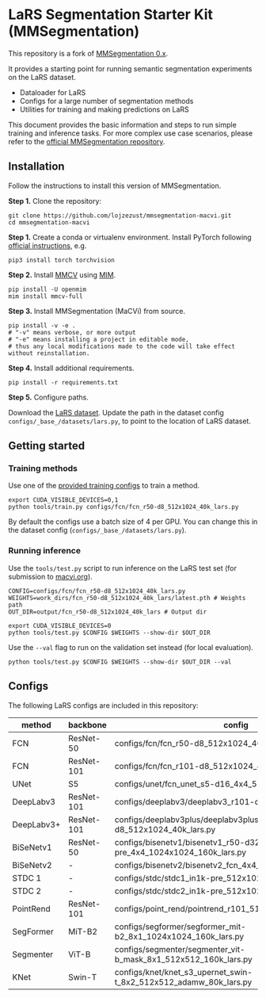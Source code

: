 # LaRS Segmentation Starter Kit (MMSegmentation)

This repository is a fork of [MMSegmentation 0.x](https://github.com/open-mmlab/mmsegmentation/tree/0.x).

It provides a starting point for running semantic segmentation experiments on the LaRS dataset.
- Dataloader for LaRS
- Configs for a large number of segmentation methods
- Utilities for training and making predictions on LaRS

This document provides the basic information and steps to run simple training and inference tasks. For more complex use case scenarios, please refer to the [official MMSegmentation repository](https://github.com/open-mmlab/mmsegmentation/tree/0.x).

## Installation

Follow the instructions to install this version of MMSegmentation.

**Step 1.** Clone the repository:
```shell
git clone https://github.com/lojzezust/mmsegmentation-macvi.git
cd mmsegmentation-macvi
```
**Step 1.** Create a conda or virtualenv environment. Install PyTorch following [official instructions](https://pytorch.org/get-started/locally/), e.g.

```shell
pip3 install torch torchvision
```

**Step 2.** Install [MMCV](https://github.com/open-mmlab/mmcv) using [MIM](https://github.com/open-mmlab/mim).

```shell
pip install -U openmim
mim install mmcv-full
```

**Step 3.** Install MMSegmentation (MaCVi) from source.

```shell
pip install -v -e .
# "-v" means verbose, or more output
# "-e" means installing a project in editable mode,
# thus any local modifications made to the code will take effect without reinstallation.
```

**Step 4.** Install additional requirements.

```shell
pip install -r requirements.txt
```

**Step 5.** Configure paths.

Download the [LaRS dataset](https://lojzezust.github.io/lars-dataset/). Update the path in the dataset config `configs/_base_/datasets/lars.py`, to point to the location of LaRS dataset.

## Getting started

### Training methods

Use one of the [provided training configs](#configs) to train a method.

```shell
export CUDA_VISIBLE_DEVICES=0,1
python tools/train.py configs/fcn/fcn_r50-d8_512x1024_40k_lars.py
```

By default the configs use a batch size of 4 per GPU. You can change this in the dataset config (`configs/_base_/datasets/lars.py`).

### Running inference

Use the `tools/test.py` script to run inference on the LaRS test set (for submission to [macvi.org](https://macvi.org/upload?track=LaRS%20Semantic%20Segmentation)).

```shell
CONFIG=configs/fcn/fcn_r50-d8_512x1024_40k_lars.py
WEIGHTS=work_dirs/fcn_r50-d8_512x1024_40k_lars/latest.pth # Weights path
OUT_DIR=output/fcn_r50-d8_512x1024_40k_lars # Output dir

export CUDA_VISIBLE_DEVICES=0
python tools/test.py $CONFIG $WEIGHTS --show-dir $OUT_DIR
```

Use the `--val` flag to run on the validation set instead (for local evaluation).

```shell
python tools/test.py $CONFIG $WEIGHTS --show-dir $OUT_DIR --val
```

## Configs

The following LaRS configs are included in this repository:

| method     | backbone   | config                                                                  |
|------------|------------|-------------------------------------------------------------------------|
| FCN        | ResNet-50  | configs/fcn/fcn_r50-d8_512x1024_40k_lars.py                             |
| FCN        | ResNet-101 | configs/fcn/fcn_r101-d8_512x1024_40k_lars.py                            |
| UNet       | S5         | configs/unet/fcn_unet_s5-d16_4x4_512x1024_160k_lars.py                  |
| DeepLabv3  | ResNet-101 | configs/deeplabv3/deeplabv3_r101-d8_512x1024_40k_lars.py                |
| DeepLabv3+ | ResNet-101 | configs/deeplabv3plus/deeplabv3plus_r101-d8_512x1024_40k_lars.py        |
| BiSeNetv1  | ResNet-50  | configs/bisenetv1/bisenetv1_r50-d32_in1k-pre_4x4_1024x1024_160k_lars.py |
| BiSeNetv2  | -          | configs/bisenetv2/bisenetv2_fcn_4x4_1024x1024_160k_lars.py              |
| STDC 1     | -          | configs/stdc/stdc1_in1k-pre_512x1024_80k_lars.py                        |
| STDC 2     | -          | configs/stdc/stdc2_in1k-pre_512x1024_80k_lars.py                        |
| PointRend  | ResNet-101 | configs/point_rend/pointrend_r101_512x1024_80k_lars.py                  |
| SegFormer  | MiT-B2     | configs/segformer/segformer_mit-b2_8x1_1024x1024_160k_lars.py           |
| Segmenter  | ViT-B      | configs/segmenter/segmenter_vit-b_mask_8x1_512x512_160k_lars.py         |
| KNet       | Swin-T     | configs/knet/knet_s3_upernet_swin-t_8x2_512x512_adamw_80k_lars.py       |
